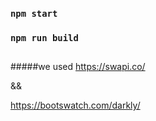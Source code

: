 ### `npm start`
### `npm run build`

##
#####we used 
https://swapi.co/

&&

https://bootswatch.com/darkly/
